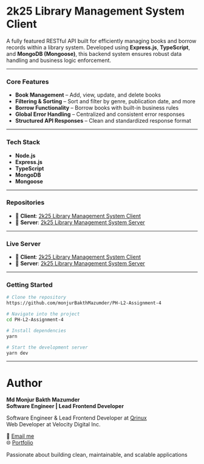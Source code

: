 # 2k25 Library Management System Client

A fully featured RESTful API built for efficiently managing books and borrow records within a library system. Developed using **Express.js**, **TypeScript**, and **MongoDB (Mongoose)**, this backend system ensures robust data handling and business logic enforcement.

---

### Core Features

- **Book Management** – Add, view, update, and delete books
- **Filtering & Sorting** – Sort and filter by genre, publication date, and more
- **Borrow Functionality** – Borrow books with built-in business rules
- **Global Error Handling** – Centralized and consistent error responses
- **Structured API Responses** – Clean and standardized response format

---

### Tech Stack

- **Node.js**
- **Express.js**
- **TypeScript**
- **MongoDB**
- **Mongoose**

---

### Repositories

- 🔗 **Client**: [2k25 Library Management System Client](https://github.com/monjurBakthMazumder/2k25-Library-Management-System-Client)
- 🔗 **Server**: [2k25 Library Management System Server](https://github.com/monjurBakthMazumder/2k25-Library-Management-System-Server)

---

### Live Server

- 🔗 **Client**: [2k25 Library Management System Client](https://ph-l2-assignment-4.vercel.app/)
- 🔗 **Server**: [2k25 Library Management System Server](https://ph-l2-assignment-3-dloc.onrender.com/)

---

### Getting Started

```bash
# Clone the repository
https://github.com/monjurBakthMazumder/PH-L2-Assignment-4

# Navigate into the project
cd PH-L2-Assignment-4

# Install dependencies
yarn

# Start the development server
yarn dev
```

---

# Author

**Md Monjur Bakth Mazumder**  
**Software Engineer | Lead Frontend Developer**

Software Engineer & Lead Frontend Developer at [Qrinux](https://www.qrinux.com/)  
Web Developer at Velocity Digital Inc.

📧 [Email me](mailto:md.monjurmbm2001@gmail.com)  
🌐 [Portfolio](https://mdmonjurbakthmazumder.netlify.app)

Passionate about building clean, maintainable, and scalable applications
